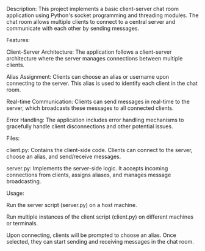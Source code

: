 Description:
This project implements a basic client-server chat room application using Python's socket programming and threading modules. The chat room allows multiple clients to connect to a central server and communicate with each other by sending messages.

Features:

Client-Server Architecture: The application follows a client-server architecture where the server manages connections between multiple clients.

Alias Assignment: Clients can choose an alias or username upon connecting to the server. This alias is used to identify each client in the chat room.

Real-time Communication: Clients can send messages in real-time to the server, which broadcasts these messages to all connected clients.

Error Handling: The application includes error handling mechanisms to gracefully handle client disconnections and other potential issues.

Files:

client.py: Contains the client-side code. Clients can connect to the server, choose an alias, and send/receive messages.

server.py: Implements the server-side logic. It accepts incoming connections from clients, assigns aliases, and manages message broadcasting.

Usage:

Run the server script (server.py) on a host machine.

Run multiple instances of the client script (client.py) on different machines or terminals.

Upon connecting, clients will be prompted to choose an alias. Once selected, they can start sending and receiving messages in the chat room.
